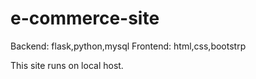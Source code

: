 # e-commerce-site
Backend:
flask,python,mysql
Frontend:
html,css,bootstrp

This site runs on local host.
